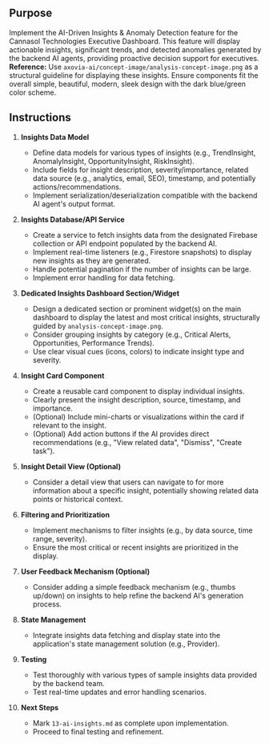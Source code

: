 ## Purpose
Implement the AI-Driven Insights & Anomaly Detection feature for the Cannasol Technologies Executive Dashboard. This feature will display actionable insights, significant trends, and detected anomalies generated by the backend AI agents, providing proactive decision support for executives. **Reference:** Use `axovia-ai/concept-image/analysis-concept-image.png` as a structural guideline for displaying these insights. Ensure components fit the overall simple, beautiful, modern, sleek design with the dark blue/green color scheme.

## Instructions

1.  **Insights Data Model**
    *   Define data models for various types of insights (e.g., TrendInsight, AnomalyInsight, OpportunityInsight, RiskInsight).
    *   Include fields for insight description, severity/importance, related data source (e.g., analytics, email, SEO), timestamp, and potentially actions/recommendations.
    *   Implement serialization/deserialization compatible with the backend AI agent's output format.

2.  **Insights Database/API Service**
    *   Create a service to fetch insights data from the designated Firebase collection or API endpoint populated by the backend AI.
    *   Implement real-time listeners (e.g., Firestore snapshots) to display new insights as they are generated.
    *   Handle potential pagination if the number of insights can be large.
    *   Implement error handling for data fetching.

3.  **Dedicated Insights Dashboard Section/Widget**
    *   Design a dedicated section or prominent widget(s) on the main dashboard to display the latest and most critical insights, structurally guided by `analysis-concept-image.png`.
    *   Consider grouping insights by category (e.g., Critical Alerts, Opportunities, Performance Trends).
    *   Use clear visual cues (icons, colors) to indicate insight type and severity.

4.  **Insight Card Component**
    *   Create a reusable card component to display individual insights.
    *   Clearly present the insight description, source, timestamp, and importance.
    *   (Optional) Include mini-charts or visualizations within the card if relevant to the insight.
    *   (Optional) Add action buttons if the AI provides direct recommendations (e.g., "View related data", "Dismiss", "Create task").

5.  **Insight Detail View (Optional)**
    *   Consider a detail view that users can navigate to for more information about a specific insight, potentially showing related data points or historical context.

6.  **Filtering and Prioritization**
    *   Implement mechanisms to filter insights (e.g., by data source, time range, severity).
    *   Ensure the most critical or recent insights are prioritized in the display.

7.  **User Feedback Mechanism (Optional)**
    *   Consider adding a simple feedback mechanism (e.g., thumbs up/down) on insights to help refine the backend AI's generation process.

8.  **State Management**
    *   Integrate insights data fetching and display state into the application's state management solution (e.g., Provider).

9.  **Testing**
    *   Test thoroughly with various types of sample insights data provided by the backend team.
    *   Test real-time updates and error handling scenarios.

10. **Next Steps**
    *   Mark `13-ai-insights.md` as complete upon implementation.
    *   Proceed to final testing and refinement. 